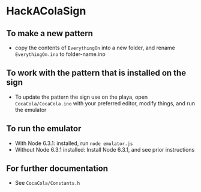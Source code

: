 # HackAColaSign

## To make a new pattern
- copy the contents of `EverythingOn` into a new folder, and rename `EverythingOn.ino` to folder-name.ino

## To work with the pattern that is installed on the sign
- To update the pattern the sign use on the playa, open `CocaCola/CocaCola.ino` with your preferred editor, modify things, and run the emulator

## To run the emulator
- With Node 6.3.1: installed, run `node emulator.js`
- Without Node 6.3.1 installed: Install Node 6.3.1, and see prior instructions

## For further documentation
- See `CocaCola/Constants.h` 